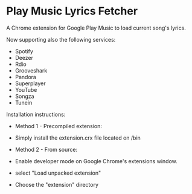 # Play Music Lyrics Fetcher
A Chrome extension for Google Play Music to load current song's lyrics.

Now supporting also the following services:
  - Spotify
  - Deezer
  - Rdio
  - Grooveshark
  - Pandora
  - Superplayer
  - YouTube
  - Songza
  - Tunein


Installation instructions:

- Method 1 - Precompiled extension:
 - Simply install the extension.crx file located on /bin

- Method 2 - From source:
 - Enable developer mode on Google Chrome's extensions window.
 - select "Load unpacked extension"
 - Choose the "extension" directory
